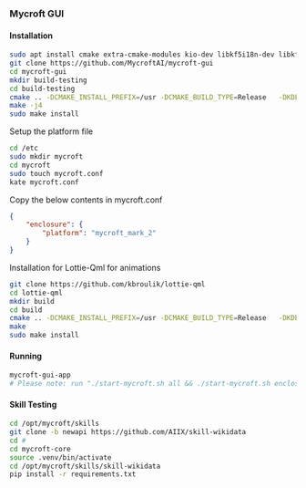 ### Mycroft GUI

#### Installation

```bash
sudo apt install cmake extra-cmake-modules kio-dev libkf5i18n-dev libkf5notifications-dev libkf5plasma-dev libqt5websockets5-dev libqt5webview5-dev pkg-config pkg-kde-tools qtbase5-dev qtdeclarative5-dev qml-module-qtquick-shapes
git clone https://github.com/MycroftAI/mycroft-gui
cd mycroft-gui
mkdir build-testing
cd build-testing
cmake .. -DCMAKE_INSTALL_PREFIX=/usr -DCMAKE_BUILD_TYPE=Release   -DKDE_INSTALL_LIBDIR=lib -DKDE_INSTALL_USE_QT_SYS_PATHS=ON
make -j4
sudo make install 
```

Setup the platform file

```bash
cd /etc
sudo mkdir mycroft
cd mycroft
sudo touch mycroft.conf
kate mycroft.conf
```

Copy the below contents in mycroft.conf

```json
{
    "enclosure": {
        "platform": "mycroft_mark_2"
    }
}
```

Installation for Lottie-Qml for animations

```bash
git clone https://github.com/kbroulik/lottie-qml
cd lottie-qml
mkdir build
cd build
cmake .. -DCMAKE_INSTALL_PREFIX=/usr -DCMAKE_BUILD_TYPE=Release   -DKDE_INSTALL_LIBDIR=lib -DKDE_INSTALL_USE_QT_SYS_PATHS=ON
make
sudo make install
```

#### Running

```bash
mycroft-gui-app
# Please note: run "./start-mycroft.sh all && ./start-mycroft.sh enclosure" prior to running the above 
```

#### Skill Testing

```bash
cd /opt/mycroft/skills
git clone -b newapi https://github.com/AIIX/skill-wikidata
cd #
cd mycroft-core
source .venv/bin/activate
cd /opt/mycroft/skills/skill-wikidata
pip install -r requirements.txt
```

